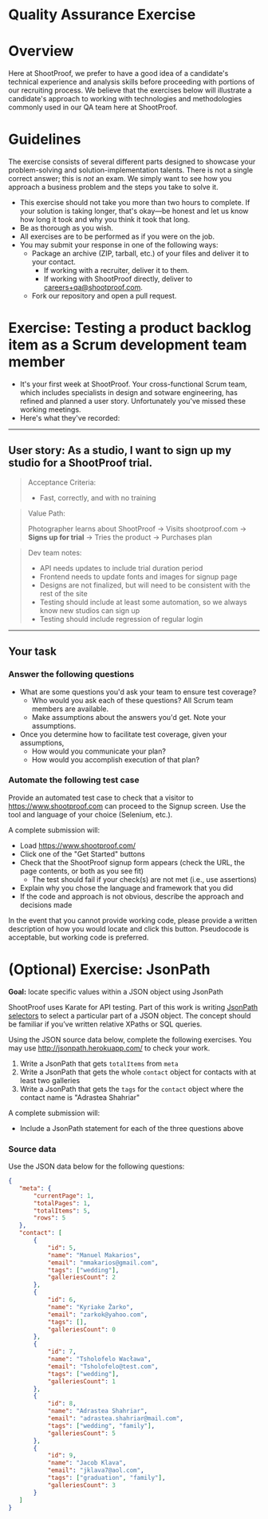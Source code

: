 # Quality Assurance Exercise

# Overview

Here at ShootProof, we prefer to have a good idea of a candidate's technical
experience and analysis skills before proceeding with portions of our recruiting
process.  We believe that the exercises below will illustrate a candidate's
approach to working with technologies and methodologies commonly used in our
QA team here at ShootProof.

# Guidelines

The exercise consists of several different parts designed to showcase your
problem-solving and solution-implementation talents. There is not a single
correct answer; this is *not* an exam. We simply want to see how you approach a
business problem and the steps you take to solve it.

* This exercise should not take you more than two hours to complete. If
  your solution is taking longer, that's okay—be honest and let us know how long
  it took and why you think it took that long.
* Be as thorough as you wish.
* All exercises are to be performed as if you were on the job.
* You may submit your response in one of the following ways:
  * Package an archive (ZIP, tarball, etc.) of your files and deliver it to
    your contact.
    * If working with a recruiter, deliver it to them.
    * If working with ShootProof directly, deliver to <careers+qa@shootproof.com>.
  * Fork our repository and open a pull request.

# Exercise: Testing a product backlog item as a Scrum development team member

* It's your first week at ShootProof. Your cross-functional Scrum team, which includes specialists in design and sotware engineering, has refined and planned a user story. Unfortunately you've missed these working meetings.
* Here's what they've recorded:
___
## User story: As a studio, I want to sign up my studio for a ShootProof trial.

>Acceptance Criteria:
>* Fast, correctly, and with no training

>Value Path:
>
>Photographer learns about ShootProof -> Visits shootproof.com -> **Signs up for trial** -> Tries the product -> Purchases plan

>Dev team notes:
>* API needs updates to include trial duration period
>* Frontend needs to update fonts and images for signup page
>* Designs are not finalized, but will need to be consistent with the rest of the site
>* Testing should include at least some automation, so we always know new studios can sign up
>* Testing should include regression of regular login

___

## Your task

### Answer the following questions

* What are some questions you'd ask your team to ensure test coverage?
  * Who would you ask each of these questions? All Scrum team members are available.
  * Make assumptions about the answers you'd get. Note your assumptions.
* Once you determine how to facilitate test coverage, given your assumptions,
  * How would you communicate your plan?
  * How would you accomplish execution of that plan?


### Automate the following test case

Provide an automated test case to check that a visitor to <https://www.shootproof.com> can proceed to the Signup screen.  Use the tool and language of your choice (Selenium, etc.).

A complete submission will:

* Load <https://www.shootproof.com/>
* Click one of the "Get Started" buttons
* Check that the ShootProof signup form appears (check the URL, the page contents, or both as you see fit)
  * The test should fail if your check(s) are not met (i.e., use assertions)
* Explain why you chose the language and framework that you did
* If the code and approach is not obvious, describe the approach and decisions
  made

In the event that you cannot provide working code, please provide a written
description of how you would locate and click this button.  Pseudocode is acceptable,
but working code is preferred.

# (Optional) Exercise: JsonPath

**Goal:** locate specific values within a JSON object using JsonPath

ShootProof uses Karate for API testing. Part of this work is writing
[JsonPath selectors](https://github.com/json-path/JsonPath#filter-operators) to select a
particular part of a JSON object. The concept should be familiar if you’ve written
relative XPaths or SQL queries.

Using the JSON source data below, complete the following exercises.
You may use <http://jsonpath.herokuapp.com/> to check your work.

1. Write a JsonPath that gets `totalItems` from `meta`
1. Write a JsonPath that gets the whole `contact` object for contacts with at least two galleries
1. Write a JsonPath that gets the `tags` for the `contact` object where the contact name is "Adrastea Shahriar"

A complete submission will:

* Include a JsonPath statement for each of the three questions above

### Source data

Use the JSON data below for the following questions:

```JSON
{
   "meta": {
       "currentPage": 1,
       "totalPages": 1,
       "totalItems": 5,
       "rows": 5
   },
   "contact": [
       {
           "id": 5,
           "name": "Manuel Makarios",
           "email": "mmakarios@gmail.com",
           "tags": ["wedding"],
           "galleriesCount": 2
       },
       {
           "id": 6,
           "name": "Kyriake Žarko",
           "email": "zarkok@yahoo.com",
           "tags": [],
           "galleriesCount": 0
       },
       {
           "id": 7,
           "name": "Tsholofelo Wacława",
           "email": "Tsholofelo@test.com",
           "tags": ["wedding"],
           "galleriesCount": 1
       },
       {
           "id": 8,
           "name": "Adrastea Shahriar",
           "email": "adrastea.shahriar@mail.com",
           "tags": ["wedding", "family"],
           "galleriesCount": 5
       },
       {
           "id": 9,
           "name": "Jacob Klava",
           "email": "jklava7@aol.com",
           "tags": ["graduation", "family"],
           "galleriesCount": 3
       }
   ]
}
```
